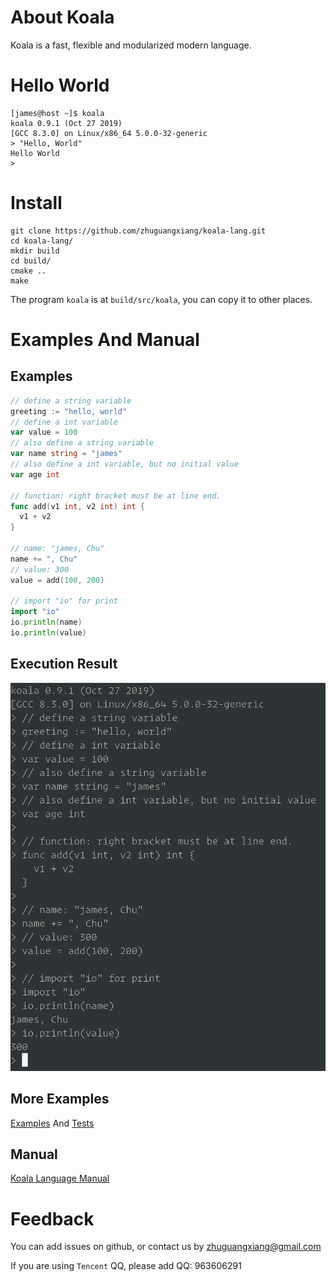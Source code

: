 
# About Koala

Koala is a fast, flexible and modularized modern language.

# Hello World

```shell
[james@host ~]$ koala
koala 0.9.1 (Oct 27 2019)
[GCC 8.3.0] on Linux/x86_64 5.0.0-32-generic
> "Hello, World"
Hello World
>
```

# Install

```shell
git clone https://github.com/zhuguangxiang/koala-lang.git
cd koala-lang/
mkdir build
cd build/
cmake ..
make
```

The program `koala` is at `build/src/koala`, you can copy it to other places.

# Examples And Manual

## Examples

```go
// define a string variable
greeting := "hello, world"
// define a int variable
var value = 100
// also define a string variable
var name string = "james"
// also define a int variable, but no initial value
var age int

// function: right bracket must be at line end.
func add(v1 int, v2 int) int {
  v1 + v2
}

// name: "james, Chu"
name += ", Chu"
// value: 300
value = add(100, 200)

// import "io" for print
import "io"
io.println(name)
io.println(value)
```

## Execution Result

![Execution Result](./docs/example.png)

## More Examples

[Examples](https://github.com/zhuguangxiang/koala-lang/tree/master/examples) And [Tests](https://github.com/zhuguangxiang/koala-lang/blob/master/test.kl)

## Manual

[Koala Language Manual](https://github.com/zhuguangxiang/koala-lang/blob/master/docs/manual.md "Koala Language Manual")

# Feedback

You can add issues on github, or contact us by zhuguangxiang@gmail.com

If you are using `Tencent` QQ, please add QQ: 963606291
